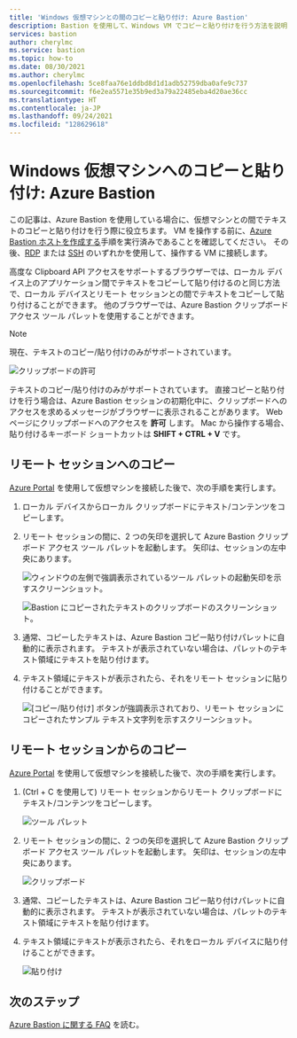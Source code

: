 ```yaml
---
title: 'Windows 仮想マシンとの間のコピーと貼り付け: Azure Bastion'
description: Bastion を使用して、Windows VM でコピーと貼り付けを行う方法を説明します。
services: bastion
author: cherylmc
ms.service: bastion
ms.topic: how-to
ms.date: 08/30/2021
ms.author: cherylmc
ms.openlocfilehash: 5ce8faa76e1ddbd8d1d1adb52759dba0afe9c737
ms.sourcegitcommit: f6e2ea5571e35b9ed3a79a22485eba4d20ae36cc
ms.translationtype: HT
ms.contentlocale: ja-JP
ms.lasthandoff: 09/24/2021
ms.locfileid: "128629618"
---
```

# <a name="copy-and-paste-to-a-windows-virtual-machine-azure-bastion"></a>Windows 仮想マシンへのコピーと貼り付け: Azure Bastion

この記事は、Azure Bastion を使用している場合に、仮想マシンとの間でテキストのコピーと貼り付けを行う際に役立ちます。 VM を操作する前に、[Azure Bastion ホストを作成する](./tutorial-create-host-portal.md)手順を実行済みであることを確認してください。 その後、[RDP](bastion-connect-vm-rdp-windows.md) または [SSH](bastion-connect-vm-ssh-windows.md) のいずれかを使用して、操作する VM に接続します。

高度な Clipboard API アクセスをサポートするブラウザーでは、ローカル デバイス上のアプリケーション間でテキストをコピーして貼り付けるのと同じ方法で、ローカル デバイスとリモート セッションとの間でテキストをコピーして貼り付けることができます。 他のブラウザーでは、Azure Bastion クリップボード アクセス ツール パレットを使用することができます。

>[!NOTE]
>現在、テキストのコピー/貼り付けのみがサポートされています。
>

   ![クリップボードの許可](./media/bastion-vm-manage/allow.png)

テキストのコピー/貼り付けのみがサポートされています。 直接コピーと貼り付けを行う場合は、Azure Bastion セッションの初期化中に、クリップボードへのアクセスを求めるメッセージがブラウザーに表示されることがあります。 Web ページにクリップボードへのアクセスを **許可** します。 Mac から操作する場合、貼り付けるキーボード ショートカットは **SHIFT + CTRL + V** です。

## <a name="copy-to-a-remote-session"></a><a name="to"></a>リモート セッションへのコピー

[Azure Portal](https://portal.azure.com) を使用して仮想マシンを接続した後で、次の手順を実行します。

1. ローカル デバイスからローカル クリップボードにテキスト/コンテンツをコピーします。
1. リモート セッションの間に、2 つの矢印を選択して Azure Bastion クリップボード アクセス ツール パレットを起動します。 矢印は、セッションの左中央にあります。

   ![ウィンドウの左側で強調表示されているツール パレットの起動矢印を示すスクリーンショット。](./media/bastion-vm-manage/left.png)

   ![Bastion にコピーされたテキストのクリップボードのスクリーンショット。](./media/bastion-vm-manage/clipboard.png)
1. 通常、コピーしたテキストは、Azure Bastion コピー貼り付けパレットに自動的に表示されます。 テキストが表示されていない場合は、パレットのテキスト領域にテキストを貼り付けます。
1. テキスト領域にテキストが表示されたら、それをリモート セッションに貼り付けることができます。

   ![[コピー/貼り付け] ボタンが強調表示されており、リモート セッションにコピーされたサンプル テキスト文字列を示すスクリーンショット。](./media/bastion-vm-manage/local.png)

## <a name="copy-from-a-remote-session"></a><a name="from"></a>リモート セッションからのコピー

[Azure Portal](https://portal.azure.com) を使用して仮想マシンを接続した後で、次の手順を実行します。

1. (Ctrl + C を使用して) リモート セッションからリモート クリップボードにテキスト/コンテンツをコピーします。

   ![ツール パレット](./media/bastion-vm-manage/remote.png)
1. リモート セッションの間に、2 つの矢印を選択して Azure Bastion クリップボード アクセス ツール パレットを起動します。 矢印は、セッションの左中央にあります。

   ![クリップボード](./media/bastion-vm-manage/clipboard2.png)
1. 通常、コピーしたテキストは、Azure Bastion コピー貼り付けパレットに自動的に表示されます。 テキストが表示されていない場合は、パレットのテキスト領域にテキストを貼り付けます。
1. テキスト領域にテキストが表示されたら、それをローカル デバイスに貼り付けることができます。

   ![貼り付け](./media/bastion-vm-manage/local2.png)
 
## <a name="next-steps"></a>次のステップ

[Azure Bastion に関する FAQ](bastion-faq.md) を読む。
